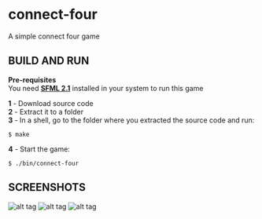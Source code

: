 connect-four
============

A simple connect four game
## BUILD AND RUN

**Pre-requisites**  
You need **[SFML 2.1](http://sfml-dev.org/)** installed in your system to run this game

**1** - Download source code  
**2** - Extract it to a folder  
**3** - In a shell, go to the folder where you extracted the source code and run:  
```
$ make
```
**4** - Start the game:  
```
$ ./bin/connect-four
```

## SCREENSHOTS

![alt tag](http://oi60.tinypic.com/vr67lx.jpg)
![alt tag](http://oi58.tinypic.com/j0ftsl.jpg)
![alt tag](http://oi57.tinypic.com/34xfert.jpg)

